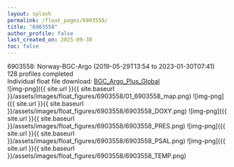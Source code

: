 ```yaml
---
layout: splash
permalink: /float_pages/6903558/
title: "6903558"
author_profile: false
last_created_on: 2025-09-30
toc: false
---
```

 
6903558: Norway-BGC-Argo (2019-05-29T13:54 to 2023-01-30T07:41)\
128 profiles completed\
Individual float file download: [BGC_Argo_Plus_Global](https://ftp.soest.hawaii.edu/bgc_argo_plus/Individual_Floats/outliers_removed/6903558_Sprof_processed.nc)\
![img-png]({{ site.url }}{{ site.baseurl }}/assets/images/float_figures/6903558/01_6903558_map.png)
![img-png]({{ site.url }}{{ site.baseurl }}/assets/images/float_figures/6903558/6903558_DOXY.png)
![img-png]({{ site.url }}{{ site.baseurl }}/assets/images/float_figures/6903558/6903558_PRES.png)
![img-png]({{ site.url }}{{ site.baseurl }}/assets/images/float_figures/6903558/6903558_PSAL.png)
![img-png]({{ site.url }}{{ site.baseurl }}/assets/images/float_figures/6903558/6903558_TEMP.png)
